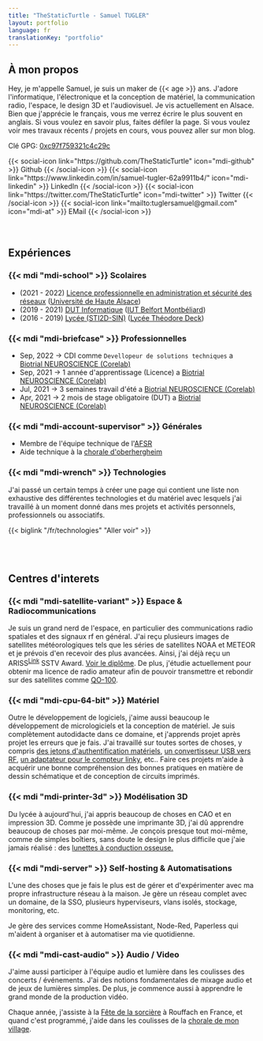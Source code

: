 ```yaml
---
title: "TheStaticTurtle - Samuel TUGLER"
layout: portfolio
language: fr
translationKey: "portfolio"
---
```


## À mon propos

Hey, je m'appelle Samuel, je suis un maker de {{< age >}} ans. J'adore l'informatique, l'électronique et la conception de matériel, la communication radio, l'espace, le design 3D et l'audiovisuel.
Je vis actuellement en Alsace. Bien que j'apprécie le français, vous me verrez écrire le plus souvent en anglais. Si vous voulez en savoir plus, faites défiler la page.
Si vous voulez voir mes travaux récents / projets en cours, vous pouvez aller sur mon blog.


Clé GPG: [0xc97f759321c4c29c](https://keyserver.ubuntu.com/pks/lookup?search=0xc97f759321c4c29c&fingerprint=on&op=index)

<div class="d-flex flex-row">
    {{< social-icon link="https://github.com/TheStaticTurtle" icon="mdi-github" >}} Github {{< /social-icon >}}
    {{< social-icon link="https://www.linkedin.com/in/samuel-tugler-62a9911b4/" icon="mdi-linkedin" >}} LinkedIn {{< /social-icon >}}
    {{< social-icon link="https://twitter.com/TheStaticTurtle" icon="mdi-twitter" >}} Twitter {{< /social-icon >}}
    {{< social-icon link="mailto:tuglersamuel@gmail.com" icon="mdi-at" >}} EMail {{< /social-icon >}}
</div>

<br>
<br>

## Expériences
### {{< mdi "mdi-school" >}} Scolaires
- (2021 - 2022) [Licence professionnelle en administration et sécurité des réseaux](https://www.iutcolmar.uha.fr/index.php/formations/diplomes/bac-3-licences-professionnelles/lp-metiers-des-reseaux-informatiques-et-telecommunications-parcours-administration-et-securite-des-reseaux/) ([Université de Haute Alsace](https://www.uha.fr/en/index.html))
- (2019 - 2021) [DUT Informatique](http://www.iut-bm.univ-fcomte.fr/) ([IUT Belfort Montbéliard](http://www.iut-bm.univ-fcomte.fr/))
- (2016 - 2019) [Lycée (STI2D-SIN)](https://oniseptv.onisep.fr/onv/bac-techno-sti2d-specialite-systeme-dinformation-et-numerique-sin) ([Lycée Théodore Deck](http://www.lyceedeck.fr/))

### {{< mdi "mdi-briefcase" >}} Professionnelles
- Sep, 2022 → CDI comme `Devellopeur de solutions techniques` a [Biotrial NEUROSCIENCE (Corelab)](https://www.biotrial.com/)
- Sep, 2021 → 1 année d'apprentissage (Licence) a [Biotrial NEUROSCIENCE (Corelab)](https://www.biotrial.com/)
- Jul, 2021 → 3 semaines travail d'été a [Biotrial NEUROSCIENCE (Corelab)](https://www.biotrial.com/)
- Apr, 2021 → 2 mois de stage obligatoire (DUT) a [Biotrial NEUROSCIENCE (Corelab)](https://www.biotrial.com/)

### {{< mdi "mdi-account-supervisor" >}} Générales
- Membre de l'équipe technique de l'[AFSR](https://www.fete-sorciere.com/association.html)
- Aide technique à la [chorale d'oberhergheim](https://choraleoberhergheim.wixsite.com/choraleoberhergheim)

### {{< mdi "mdi-wrench" >}} Technologies

J'ai passé un certain temps à créer une page qui contient une liste non exhaustive des différentes technologies et du matériel avec lesquels j'ai travaillé à un moment donné dans mes projets et activités personnels, professionnels ou associatifs.

{{< biglink "/fr/technologies" "Aller voir" >}}

<br>
<br>

## Centres d'interets
### {{< mdi "mdi-satellite-variant" >}} Espace & Radiocommunications
Je suis un grand nerd de l'espace, en particulier des communications radio spatiales et des signaux rf en général. J'ai reçu plusieurs images de satellites météorologiques tels que les séries de satellites NOAA et METEOR et je prévois d'en recevoir des plus avancées. Ainsi, j'ai déjà reçu un ARISS<sup>[Link](https://www.ariss.org/)</sup> SSTV Award. [Voir le diplôme](images/sstv-diploma.fr.png). De plus, j'étudie actuellement pour obtenir ma licence de radio amateur afin de pouvoir transmettre et rebondir sur des satellites comme [QO-100](https://amsat-uk.org/satellites/geo/eshail-2/EsHail-2).

### {{< mdi "mdi-cpu-64-bit" >}} Matériel
Outre le développement de logiciels, j'aime aussi beaucoup le développement de micrologiciels et la conception de matériel. Je suis complètement autodidacte dans ce domaine, et j'apprends projet après projet les erreurs que je fais.
J'ai travaillé sur toutes sortes de choses, y compris [des jetons d'authentification matériels](https://blog.thestaticturtle.fr/lets-make-a-diy-gpg-usb-key/), [un convertisseur USB vers RF](https://blog.thestaticturtle.fr/open433-lets-turn-light-on-with-the-computer/), [un adaptateur pour le compteur linky](https://blog.thestaticturtle.fr/linkylink-connecting-myself-to-the-energy-meter/), etc..
Faire ces projets m'aide à acquérir une bonne compréhension des bonnes pratiques en matière de dessin schématique et de conception de circuits imprimés.

### {{< mdi "mdi-printer-3d" >}} Modélisation 3D
Du lycée à aujourd'hui, j'ai appris beaucoup de choses en CAO et en impression 3D. Comme je possède une imprimante 3D, j'ai dû apprendre beaucoup de choses par moi-même. Je conçois presque tout moi-même, comme de simples boîtiers, sans doute le design le plus difficile que j'aie jamais réalisé : des [lunettes à conduction osseuse.](https://blog.thestaticturtle.fr/bone-conduction-glasses/)

### {{< mdi "mdi-server" >}} Self-hosting & Automatisations
L'une des choses que je fais le plus est de gérer et d'expérimenter avec ma propre infrastructure réseau à la maison. Je gère un réseau complet avec un domaine, de la SSO, plusieurs hyperviseurs, vlans isolés, stockage, monitoring, etc.

Je gère des services comme HomeAssistant, Node-Red, Paperless qui m'aident à organiser et à automatiser ma vie quotidienne.

### {{< mdi "mdi-cast-audio" >}} Audio / Video
J'aime aussi participer à l'équipe audio et lumière dans les coulisses des concerts / événements. J'ai des notions fondamentales de mixage audio et de jeux de lumières simples. De plus, je commence aussi à apprendre le grand monde de la production vidéo.

Chaque année, j'assiste à la [Fête de la sorcière](https://www.fete-sorciere.com/) à Rouffach en France, et quand c'est programmé, j'aide dans les coulisses de la [chorale de mon village](https://choraleoberhergheim.wixsite.com/choraleoberhergheim).